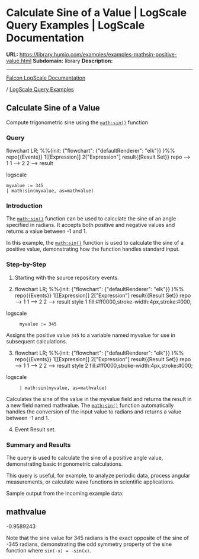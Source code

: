 # Calculate Sine of a Value | LogScale Query Examples | LogScale Documentation

**URL:** https://library.humio.com/examples/examples-mathsin-positive-value.html
**Subdomain:** library
**Description:** 

---

[Falcon LogScale Documentation](https://library.humio.com)

/ [LogScale Query Examples](examples.html)

## Calculate Sine of a Value

Compute trigonometric sine using the [`math:sin()`](https://library.humio.com/data-analysis/functions-math-sin.html) function 

### Query

flowchart LR; %%{init: {"flowchart": {"defaultRenderer": "elk"}} }%% repo{{Events}} 1[[Expression]] 2["Expression"] result{{Result Set}} repo --> 1 1 --> 2 2 --> result

logscale
    
    
    myvalue := 345
    | math:sin(myvalue, as=mathvalue)

### Introduction

The [`math:sin()`](https://library.humio.com/data-analysis/functions-math-sin.html) function can be used to calculate the sine of an angle specified in radians. It accepts both positive and negative values and returns a value between -1 and 1. 

In this example, the [`math:sin()`](https://library.humio.com/data-analysis/functions-math-sin.html) function is used to calculate the sine of a positive value, demonstrating how the function handles standard input. 

### Step-by-Step

  1. Starting with the source repository events.

  2. flowchart LR; %%{init: {"flowchart": {"defaultRenderer": "elk"}} }%% repo{{Events}} 1[[Expression]] 2["Expression"] result{{Result Set}} repo --> 1 1 --> 2 2 --> result style 1 fill:#ff0000,stroke-width:4px,stroke:#000;

logscale
         
         myvalue := 345

Assigns the positive value `345` to a variable named myvalue for use in subsequent calculations. 

  3. flowchart LR; %%{init: {"flowchart": {"defaultRenderer": "elk"}} }%% repo{{Events}} 1[[Expression]] 2["Expression"] result{{Result Set}} repo --> 1 1 --> 2 2 --> result style 2 fill:#ff0000,stroke-width:4px,stroke:#000;

logscale
         
         | math:sin(myvalue, as=mathvalue)

Calculates the sine of the value in the myvalue field and returns the result in a new field named mathvalue. The [`math:sin()`](https://library.humio.com/data-analysis/functions-math-sin.html) function automatically handles the conversion of the input value to radians and returns a value between -1 and 1. 

  4. Event Result set.




### Summary and Results

The query is used to calculate the sine of a positive angle value, demonstrating basic trigonometric calculations. 

This query is useful, for example, to analyze periodic data, process angular measurements, or calculate wave functions in scientific applications. 

Sample output from the incoming example data: 

mathvalue  
---  
-0.9589243  
  
Note that the sine value for 345 radians is the exact opposite of the sine of -345 radians, demonstrating the odd symmetry property of the sine function where `sin(-x) = -sin(x)`.
